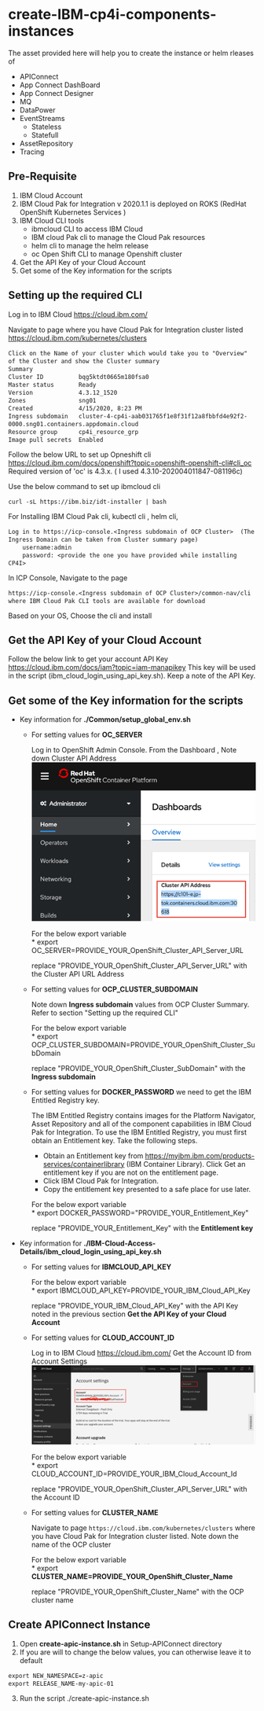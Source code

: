 # create-IBM-cp4i-components-instances
The asset provided here will help you to create the instance or helm rleases of
- APIConnect
- App Connect DashBoard
- App Connect Designer
- MQ
- DataPower
- EventStreams
	- Stateless
	- Statefull
- AssetRepository
- Tracing

## Pre-Requisite
1. IBM Cloud Account
2. IBM Cloud Pak for Integration v 2020.1.1 is deployed on ROKS (RedHat OpenShift Kubernetes Services )
3. IBM Cloud CLI tools
	- ibmcloud CLI  to access IBM Cloud
	- IBM cloud Pak cli to manage the Cloud Pak resources
	- helm cli to manage the helm release
	- oc  Open Shift CLI to manage Openshift cluster
4. Get the API Key of your Cloud Account
5. Get some of the Key information for the scripts



## Setting up the required CLI

Log in to IBM Cloud https://cloud.ibm.com/

Navigate to page where you have Cloud Pak for Integration cluster listed
https://cloud.ibm.com/kubernetes/clusters

```
Click on the Name of your cluster which would take you to "Overview" of the Cluster and show the Cluster summary
Summary
Cluster ID 			bqg5ktdt0665m180fsa0
Master status 		Ready
Version 			4.3.12_1520
Zones 				sng01
Created				4/15/2020, 8:23 PM
Ingress subdomain	cluster-4-cp4i-aab031765f1e8f31f12a8fbbfd4e92f2-0000.sng01.containers.appdomain.cloud
Resource group		cp4i_resource_grp
Image pull secrets 	Enabled

```

Follow the below URL to set up Opneshift cli
	https://cloud.ibm.com/docs/openshift?topic=openshift-openshift-cli#cli_oc
	Required version of 'oc' is 4.3.x. ( I used 4.3.10-202004011847-081196c)		

Use the below command to set up ibmcloud cli
```
curl -sL https://ibm.biz/idt-installer | bash
```
For Installing IBM Cloud Pak cli, kubectl cli , helm cli, 
```
Log in to https://icp-console.<Ingress subdomain of OCP Cluster>  (The Ingress Domain can be taken from Cluster summary page)
	username:admin
	password: <provide the one you have provided while installing CP4I>
```	

In ICP Console, Navigate to the page 
```
https://icp-console.<Ingress subdomain of OCP Cluster>/common-nav/cli where IBM Cloud Pak CLI tools are available for download	
```	
Based on your OS, Choose the cli and install


## Get the API Key of your Cloud Account
Follow the below link to get your account API Key 
	https://cloud.ibm.com/docs/iam?topic=iam-manapikey
This key will be used in the script (ibm_cloud_login_using_api_key.sh). Keep a note of the API Key.

## Get some of the Key information for the scripts

- Key information for **./Common/setup_global_env.sh**
	- For setting values for **OC_SERVER** 

		Log in to OpenShift Admin Console. From the Dashboard , Note down Cluster API Address
			  ![Fork Button Screenshot](imgs/cluster-api-address.png)

		For the below export variable	  
			* export OC_SERVER=PROVIDE_YOUR_OpenShift_Cluster_API_Server_URL
		
		replace "PROVIDE_YOUR_OpenShift_Cluster_API_Server_URL" with the Cluster API URL Address 
		  
	- For setting values for **OCP_CLUSTER_SUBDOMAIN**
		
		Note down **Ingress subdomain** values from OCP Cluster Summary. Refer to section "Setting up the required CLI"

		For the below export variable	
			* export OCP_CLUSTER_SUBDOMAIN=PROVIDE_YOUR_OpenShift_Cluster_SubDomain

		replace "PROVIDE_YOUR_OpenShift_Cluster_SubDomain" with the **Ingress subdomain**

	- For setting values for **DOCKER_PASSWORD** we need to get the IBM Entitled Registry key. 
		
		The IBM Entitled Registry contains images for the Platform Navigator, Asset Repository and all of the component 
		capabilities in IBM Cloud Pak for Integration. To use the IBM Entitled Registry, you must first obtain an Entitlement key. Take the following steps.
		*   Obtain an Entitlement key from https://myibm.ibm.com/products-services/containerlibrary (IBM Container Library). Click Get an entitlement key if you are not on the entitlement page.
		*    Click IBM Cloud Pak for Integration.
		*    Copy the entitlement key presented to a safe place for use later.
		

		For the below export variable	
			* export DOCKER_PASSWORD="PROVIDE_YOUR_Entitlement_Key"
		
		replace "PROVIDE_YOUR_Entitlement_Key" with the **Entitlement key** 



- Key information for **./IBM-Cloud-Access-Details/ibm_cloud_login_using_api_key.sh**
	- For setting values for **IBMCLOUD_API_KEY**
		
		For the below export variable	  
			* export IBMCLOUD_API_KEY=PROVIDE_YOUR_IBM_Cloud_API_Key
		
		replace "PROVIDE_YOUR_IBM_Cloud_API_Key" with the API Key noted in the previous section **Get the API Key of your Cloud Account**


	- For setting values for **CLOUD_ACCOUNT_ID**
		
		Log in to IBM Cloud https://cloud.ibm.com/ Get the Account ID from Account Settings
			  ![Fork Button Screenshot](imgs/cloud-account-id.png)
		
		For the below export variable	  
			* export CLOUD_ACCOUNT_ID=PROVIDE_YOUR_IBM_Cloud_Account_Id
		
		replace "PROVIDE_YOUR_OpenShift_Cluster_API_Server_URL" with the Account ID


	- For setting values for **CLUSTER_NAME**
		
		Navigate to page ```https://cloud.ibm.com/kubernetes/clusters``` where you have Cloud Pak for Integration cluster listed.
		Note down the name of the OCP cluster

		For the below export variable	  
			* export **CLUSTER_NAME=PROVIDE_YOUR_OpenShift_Cluster_Name**
		
		replace "PROVIDE_YOUR_OpenShift_Cluster_Name" with the OCP cluster name 


## Create APIConnect Instance
1. Open **create-apic-instance.sh** in Setup-APIConnect directory
2. If you are will to change the below values, you can otherwise leave it to default
```
export NEW_NAMESPACE=z-apic
export RELEASE_NAME-my-apic-01
```
3. Run the script 
	./create-apic-instance.sh